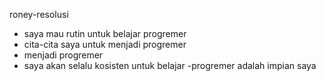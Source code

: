 roney-resolusi
- saya mau rutin untuk belajar progremer
- cita-cita saya untuk menjadi progremer
- menjadi progremer
- saya akan selalu kosisten untuk belajar
-progremer adalah impian saya

